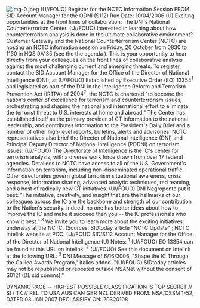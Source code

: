 ![img-0.jpeg](img-0.jpeg)
(U//FOUO) Register for the NCTC Information Session
FROM:
SID Account Manager for the ODNI (S112)
Run Date: 10/04/2006
(U) Exciting opportunities at the front lines of collaboration: The DNI's National Counterterrorism Center.
(U//FOUO) Interested in learning about how counterterrorism analysis is done in the ultimate collaborative environment? Customer Gateway and the National Counterterrorism Center (NCTC) are hosting an NCTC information session on Friday, 20 October from 0830 to 1130 in HQS 9A135 (see the the agenda ). This is your opportunity to hear directly from your colleagues on the front lines of collaborative analysis against the most challenging current and emerging threats. To register, contact the SID Account Manager for the Office of the Director of National Intelligence (DNI), at
(U//FOUO) Established by Executive Order (EO) $13354{ }^{1}$ and legislated as part of the DNI in the Intelligence Reform and Terrorism Prevention Act (IRTPA) of $2004{ }^{2}$, the NCTC is chartered "to become the nation's center of excellence for terrorism and counterterrorism issues, orchestrating and shaping the national and international effort to eliminate the terrorist threat to U.S. interests at home and abroad." The Center has established itself as the primary provider of CT information to the national leadership, and contributes information to the President's Daily Brief and a number of other high-level reports, bulletins, alerts and advisories. NCTC representatives also brief the Director of National Intelligence (DNI) and Principal Deputy Director of National Intelligence (PDDNI) on terrorism issues.
(U//FOUO) The Directorate of Intelligence is the IC's center for terrorism analysis, with a diverse work force drawn from over 17 federal agencies. Detailees to NCTC have access to all of the U.S. Government's information on terrorism, including non-disseminated operational traffic. Other directorates govern global terrorism situational awareness, crisis response, information sharing, advanced analytic techniques, red teaming, and a host of radically new CT initiatives.
(U//FOUO) DNI Negroponte put it best: "The initiative, creativity, and insight that are the hallmarks of our colleagues across the IC are the backbone and strength of our contribution to the Nation's security. Indeed, no one has better ideas about how to improve the IC and make it succeed than you -- the IC professionals who know it best." ${ }^{3}$ We invite you to learn more about the exciting initiatives underway at the NCTC.
(Sources: SIDtoday article "NCTC Update" ; NCTC Intelink website at
POC:
(U//FOUO
SID/S112 Account Manager for the Office of the Director of National Intelligence
(U) Notes:
${ }^{1}$ (U//FOUO) EO 13354 can be found at this URL on Intelink:
${ }^{2}$ (U//FOUO) See this document on Intelink at the following URL:
${ }^{3}$ DNI Message of 6/16/2006, "Shape the IC Through the Galileo Awards Program," italics added.
"(U//FOUO) SIDtoday articles may not be republished or reposted outside NSANet without the consent of S0121 (DL sid comms)."

DYNAMIC PAGE -- HIGHEST POSSIBLE CLASSIFICATION IS
TOP SECRET // SI / TK // REL TO USA AUS CAN GBR NZL
DERIVED FROM: NSA/CSSM 1-52, DATED 08 JAN 2007 DECLASSIFY ON: 20320108
